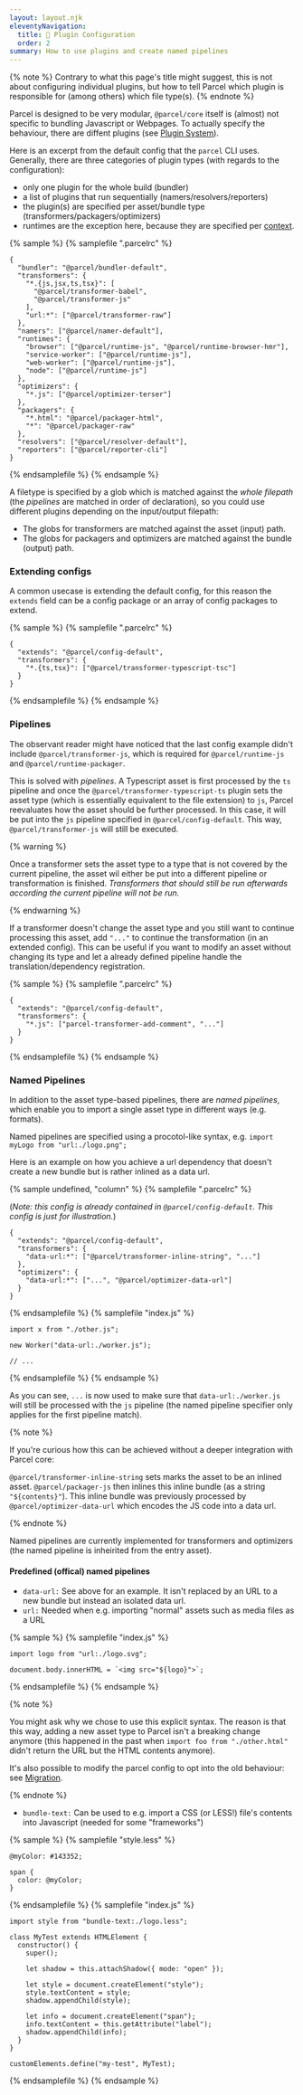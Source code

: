 ```yaml
---
layout: layout.njk
eleventyNavigation:
  title: 🔌 Plugin Configuration
  order: 2
summary: How to use plugins and create named pipelines
---
```


{% note %}
Contrary to what this page's title might suggest, this is not about configuring individual plugins, but how to tell Parcel which plugin is responsible for (among others) which file type(s).
{% endnote %}

Parcel is designed to be very modular, `@parcel/core` itself is (almost) not specific to bundling Javascript or Webpages. To actually specify the behaviour, there are diffent plugins (see [Plugin System](/plugin-system/)).

Here is an excerpt from the default config that the `parcel` CLI uses. Generally, there are three categories of plugin types (with regards to the configuration):

- only one plugin for the whole build (bundler)
- a list of plugins that run sequentially (namers/resolvers/reporters)
- the plugin(s) are specified per asset/bundle type (transformers/packagers/optimizers)
- runtimes are the exception here, because they are specified per [context](/getting-started/configuration/#targets-2).

{% sample %}
{% samplefile ".parcelrc" %}

```json/3,14,17
{
  "bundler": "@parcel/bundler-default",
  "transformers": {
    "*.{js,jsx,ts,tsx}": [
      "@parcel/transformer-babel",
      "@parcel/transformer-js"
    ],
    "url:*": ["@parcel/transformer-raw"]
  },
  "namers": ["@parcel/namer-default"],
  "runtimes": {
    "browser": ["@parcel/runtime-js", "@parcel/runtime-browser-hmr"],
    "service-worker": ["@parcel/runtime-js"],
    "web-worker": ["@parcel/runtime-js"],
    "node": ["@parcel/runtime-js"]
  },
  "optimizers": {
    "*.js": ["@parcel/optimizer-terser"]
  },
  "packagers": {
    "*.html": "@parcel/packager-html",
    "*": "@parcel/packager-raw"
  },
  "resolvers": ["@parcel/resolver-default"],
  "reporters": ["@parcel/reporter-cli"]
}
```

{% endsamplefile %}
{% endsample %}

A filetype is specified by a glob which is matched against the _whole filepath_ (the _pipelines_ are matched in order of declaration), so you could use different plugins depending on the input/output filepath:

- The globs for transformers are matched against the asset (input) path.
- The globs for packagers and optimizers are matched against the bundle (output) path.

### Extending configs

A common usecase is extending the default config, for this reason the `extends` field can be a config package or an array of config packages to extend.

{% sample %}
{% samplefile ".parcelrc" %}

```json/1
{
  "extends": "@parcel/config-default",
  "transformers": {
    "*.{ts,tsx}": ["@parcel/transformer-typescript-tsc"]
  }
}
```

{% endsamplefile %}
{% endsample %}

### Pipelines

The observant reader might have noticed that the last config example didn't include `@parcel/transformer-js`, which is required for `@parcel/runtime-js` and `@parcel/runtime-packager`.

This is solved with _pipelines_. A Typescript asset is first processed by the `ts` pipeline and once the `@parcel/transformer-typescript-ts` plugin sets the asset type (which is essentially equivalent to the file extension) to `js`, Parcel reevaluates how the asset should be further processed. In this case, it will be put into the `js` pipeline specified in `@parcel/config-default`. This way, `@parcel/transformer-js` will still be executed.

{% warning %}

Once a transformer sets the asset type to a type that is not covered by the current pipeline, the asset wil either be put into a different pipeline or transformation is finished. _Transformers that should still be run afterwards according the current pipeline will not be run._

{% endwarning %}

If a transformer doesn't change the asset type and you still want to continue processing this asset, add `"..."` to continue the transformation (in an extended config). This can be useful if you want to modify an asset without changing its type and let a already defined pipeline handle the translation/dependency registration.

{% sample  %}
{% samplefile ".parcelrc" %}

```json/3
{
  "extends": "@parcel/config-default",
  "transformers": {
    "*.js": ["parcel-transformer-add-comment", "..."]
  }
}
```

{% endsamplefile %}
{% endsample %}

### Named Pipelines

In addition to the asset type-based pipelines, there are _named pipelines_, which enable you to import a single asset type in different ways (e.g. formats).

Named pipelines are specified using a procotol-like syntax, e.g. `import myLogo from "url:./logo.png";`

Here is an example on how you achieve a url dependency that doesn't create a new bundle but is rather inlined as a data url.

{% sample undefined, "column" %}
{% samplefile ".parcelrc" %}

(_Note: this config is already contained in `@parcel/config-default`. This config is just for illustration._)

```json/3,6
{
  "extends": "@parcel/config-default",
  "transformers": {
    "data-url:*": ["@parcel/transformer-inline-string", "..."]
  },
  "optimizers": {
    "data-url:*": ["...", "@parcel/optimizer-data-url"]
  }
}
```

{% endsamplefile %}
{% samplefile "index.js" %}

```js/2
import x from "./other.js";

new Worker("data-url:./worker.js");

// ...
```

{% endsamplefile %}
{% endsample %}

As you can see, `...` is now used to make sure that `data-url:./worker.js` will still be processed with the `js` pipeline (the named pipeline specifier only applies for the first pipeline match).

{% note %}

If you're curious how this can be achieved without a deeper integration with Parcel core:

`@parcel/transformer-inline-string` sets marks the asset to be an inlined asset. `@parcel/packager-js` then inlines this inline bundle (as a string `"${contents}"`). This inline bundle was previously processed by `@parcel/optimizer-data-url` which encodes the JS code into a data url.

{% endnote %}

Named pipelines are currently implemented for transformers and optimizers (the named pipeline is inheirited from the entry asset).

#### Predefined (offical) named pipelines

- `data-url:` See above for an example. It isn't replaced by an URL to a new bundle but instead an isolated data url.
- `url:` Needed when e.g. importing "normal" assets such as media files as a URL

{% sample %}
{% samplefile "index.js" %}

```js/0
import logo from "url:./logo.svg";

document.body.innerHTML = `<img src="${logo}">`;
```

{% endsamplefile %}
{% endsample %}

{% note %}

You might ask why we chose to use this explicit syntax. The reason is that this way, adding a new asset type to Parcel isn't a breaking change anymore (this happened in the past when `import foo from "./other.html"` didn't return the URL but the HTML contents anymore).

It's also possible to modify the parcel config to opt into the old behaviour: see [Migration](/getting-started/migration/#importing-non-code-assets-from-javascript).

{% endnote %}

- `bundle-text:` Can be used to e.g. import a CSS (or LESS!) file's contents into Javascript (needed for some "frameworks")

{% sample %}
{% samplefile "style.less" %}

```less
@myColor: #143352;

span {
  color: @myColor;
}
```

{% endsamplefile %}
{% samplefile "index.js" %}

```js/0,9
import style from "bundle-text:./logo.less";

class MyTest extends HTMLElement {
  constructor() {
    super();

    let shadow = this.attachShadow({ mode: "open" });

    let style = document.createElement("style");
    style.textContent = style;
    shadow.appendChild(style);

    let info = document.createElement("span");
    info.textContent = this.getAttribute("label");
    shadow.appendChild(info);
  }
}

customElements.define("my-test", MyTest);
```

{% endsamplefile %}
{% endsample %}
